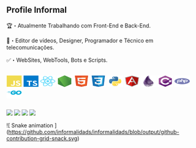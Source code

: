 ## Profile Informal
🏆・Atualmente Trabalhando com Front-End e Back-End.

🔧・Editor de vídeos, Designer, Programador e Técnico em telecomunicações.

✅・WebSites, WebTools, Bots e Scripts.

<div style="display: inline_block"><br>
  <img align="center" alt="Faz-Js" height="30" width="40" src="https://raw.githubusercontent.com/devicons/devicon/master/icons/javascript/javascript-plain.svg">
  <img align="center" alt="Faz-Ts" height="30" width="40" src="https://raw.githubusercontent.com/devicons/devicon/master/icons/typescript/typescript-plain.svg">
  <img align="center" alt="Faz-React" height="30" width="40" src="https://raw.githubusercontent.com/devicons/devicon/master/icons/react/react-original.svg">
 <img align="center" alt="Faz-NodeJs" height="30" width="40" src="https://raw.githubusercontent.com/devicons/devicon/master/icons/nodejs/nodejs-original.svg">
  <img align="center" alt="Faz-HTML" height="30" width="40" src="https://raw.githubusercontent.com/devicons/devicon/master/icons/html5/html5-original.svg">
  <img align="center" alt="Faz-CSS" height="30" width="40" src="https://raw.githubusercontent.com/devicons/devicon/master/icons/css3/css3-original.svg">
  <img align="center" alt="Faz-Python" height="30" width="40" src="https://raw.githubusercontent.com/devicons/devicon/master/icons/python/python-original.svg">
  <img align="center" alt="Faz-angularjs" height="30" width="40" src="https://raw.githubusercontent.com/devicons/devicon/master/icons/angularjs/angularjs-original.svg">
  <img align="center" alt="Faz-Elixir" height="30" width="40" src="https://raw.githubusercontent.com/devicons/devicon/master/icons/elixir/elixir-original.svg">
  <img align="center" alt="Faz-Csharp" height="30" width="40" src="https://raw.githubusercontent.com/devicons/devicon/master/icons/csharp/csharp-original.svg">
 <img align="center" alt="Faz-Php" height="30" width="40" src="https://raw.githubusercontent.com/devicons/devicon/master/icons/php/php-plain.svg">
<img align="center" alt="Faz-GO" height="30" width="40" src="https://raw.githubusercontent.com/devicons/devicon/master/icons/go/go-original-wordmark.svg">


</div>
  
  ##
 
<div> 
  <a href="https://www.pinterest.com/informalidadss" target="_blank"><img src="https://img.shields.io/badge/Pinterest-FF0000?style=for-the-badge&logo=pinterest&logoColor=white" target="_blank"></a>
  <a href="https://www.youtube.com/channel/UCdIsYjRXa9Ni_ckiqZeUQIw" target="_blank"><img src="https://img.shields.io/badge/YouTube-FF0001?style=for-the-badge&logo=youtube&logoColor=white" target="_blank"></a>
  <a href="https://instagram.com/informalidads" target="_blank"><img src="https://img.shields.io/badge/-Instagram-%23E4405F?style=for-the-badge&logo=instagram&logoColor=white" target="_blank"></a>
  <a href="https://discord.com/users/1131667624003125289" target="_blank"><img src="https://img.shields.io/badge/Discord-7289DA?style=for-the-badge&logo=discord&logoColor=white" target="_blank"></a> 
</div>

![ Snake animation ] (https://github.com/informalidads/informalidads/blob/output/github-contribution-grid-snack.svg)
